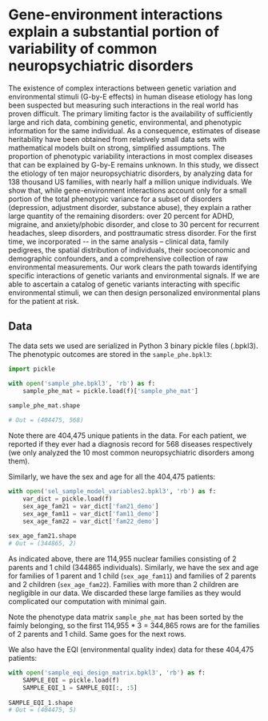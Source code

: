# Gene-environment interactions explain a substantial portion of variability of common neuropsychiatric disorders

The existence of complex interactions between genetic variation and environmental stimuli (G-by-E effects) in human disease etiology has long been suspected but measuring such interactions in the real world has proven difficult. The primary limiting factor is the availability of sufficiently large and rich data, combining genetic, environmental, and phenotypic information for the same individual. As a consequence, estimates of disease heritability have been obtained from relatively small data sets with mathematical models built on strong, simplified assumptions. The proportion of phenotypic variability interactions in most complex diseases that can be explained by G-by-E remains unknown. In this study, we dissect the etiology of ten major neuropsychiatric disorders, by analyzing data for 138 thousand US families, with nearly half a million unique individuals. We show that, while gene-environment interactions account only for a small portion of the total phenotypic variance for a subset of disorders (depression, adjustment disorder, substance abuse), they explain a rather large quantity of the remaining disorders: over 20 percent for ADHD, migraine, and anxiety/phobic disorder, and close to 30 percent for recurrent headaches, sleep disorders, and posttraumatic stress disorder. For the first time, we incorporated -- in the same analysis – clinical data, family pedigrees, the spatial distribution of individuals, their socioeconomic and demographic confounders, and a comprehensive collection of raw environmental measurements. Our work clears the path towards identifying specific interactions of genetic variants and environmental signals. If we are able to ascertain a catalog of genetic variants interacting with specific environmental stimuli, we can then design personalized environmental plans for the patient at risk.

## Data
The data sets we used are serialized in Python 3 binary pickle files (.bpkl3). The phenotypic outcomes are stored in the `sample_phe.bpkl3`:
```python
import pickle

with open('sample_phe.bpkl3', 'rb') as f:
    sample_phe_mat = pickle.load(f)['sample_phe_mat']
    
sample_phe_mat.shape

# Out = (404475, 568)
```
Note there are 404,475 unique patients in the data. For each patient, we reported if they ever had a diagnosis record for 568 diseases respectively (we only analyzed the 10 most common neuropsychiatric disorders among them).

Similarly, we have the sex and age for all the 404,475 patients:

```python
with open('sel_sample_model_variables2.bpkl3', 'rb') as f:
    var_dict = pickle.load(f)
    sex_age_fam21 = var_dict['fam21_demo']
    sex_age_fam11 = var_dict['fam11_demo']
    sex_age_fam22 = var_dict['fam22_demo']
    
sex_age_fam21.shape
# Out = (344865, 2)
```
As indicated above, there are 114,955 nuclear families consisting of 2 parents and 1 child (344865 individuals). Similarly, we have the sex and age for families of 1 parent and 1 child (`sex_age_fam11`) and families of 2 parents and 2 children (`sex_age_fam22`). Families with more than 2 children are negligible in our data. We discarded these large families as they would complicated our computation with minimal gain.

Note the phenotype data matrix `sample_phe_mat` has been sorted by the faimly belonging, so the first 114,955 * 3 = 344,865 rows are for the families of 2 parents and 1 child. Same goes for the next rows.

We also have the EQI (environmental quality index) data for these 404,475 patients:
```python
with open('sample_eqi_design_matrix.bpkl3', 'rb') as f:
    SAMPLE_EQI = pickle.load(f)
    SAMPLE_EQI_1 = SAMPLE_EQI[:, :5]
    
SAMPLE_EQI_1.shape
# Out = (404475, 5)
```

